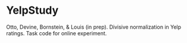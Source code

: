 # YelpStudy
Otto, Devine, Bornstein, &amp; Louis (in prep). Divisive normalization in Yelp ratings. Task code for online experiment.
